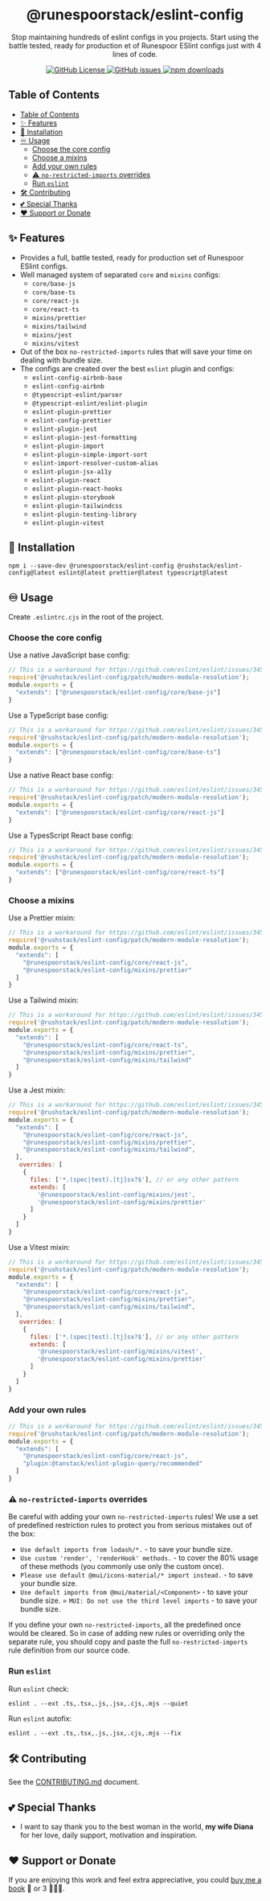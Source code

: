 <div align="center">
  <h1>@runespoorstack/eslint-config</h1>
  <p>Stop maintaining hundreds of eslint configs in you projects. Start using the battle tested, ready for production et of Runespoor ESlint configs just with 4 lines of code.</p>
  <a href="https://github.com/runespoor-engineering/runespoorstack/blob/main/LICENSE">
    <img alt="GitHub License" src="https://img.shields.io/github/license/runespoor-engineering/runespoorstack">
  </a>
  <a href="https://github.com/runespoor-engineering/runespoorstack/issues">
    <img alt="GitHub issues" src="https://img.shields.io/github/issues/runespoor-engineering/runespoorstack?color=5d2de0">
  </a>
  <a href="https://www.npmjs.com/package/@runespoorstack/eslint-config">
    <img alt="npm downloads" src="https://img.shields.io/npm/dw/@runespoorstack/eslint-config">
  </a>
</div>

## Table of Contents

- [Table of Contents](#table-of-contents)
- [✨ Features](#-features)
- [🦾 Installation](#-installation)
- [♾️ Usage](#️-usage)
  - [Choose the core config](#choose-the-core-config)
  - [Choose a mixins](#choose-a-mixins)
  - [Add your own rules](#add-your-own-rules)
  - [⚠️ `no-restricted-imports` overrides](#️-no-restricted-imports-overrides)
  - [Run `eslint`](#run-eslint)
- [🛠️ Contributing](#️-contributing)
- [💕 Special Thanks](#-special-thanks)
- [❤️ Support or Donate](#️-support-or-donate)

## ✨ Features

- Provides a full, battle tested, ready for production set of Runespoor ESlint configs.
- Well managed system of separated `core` and `mixins` configs:
  - `core/base-js`
  - `core/base-ts`
  - `core/react-js`
  - `core/react-ts`
  - `mixins/prettier`
  - `mixins/tailwind`
  - `mixins/jest`
  - `mixins/vitest`
- Out of the box `no-restricted-imports` rules that will save your time on dealing with bundle size.
- The configs are created over the best `eslint` plugin and configs:
  - `eslint-config-airbnb-base`
  - `eslint-config-airbnb`
  - `@typescript-eslint/parser`
  - `@typescript-eslint/eslint-plugin`
  - `eslint-plugin-prettier`
  - `eslint-config-prettier`
  - `eslint-plugin-jest`
  - `eslint-plugin-jest-formatting`
  - `eslint-plugin-import`
  - `eslint-plugin-simple-import-sort`
  - `eslint-import-resolver-custom-alias`
  - `eslint-plugin-jsx-a11y`
  - `eslint-plugin-react`
  - `eslint-plugin-react-hooks`
  - `eslint-plugin-storybook`
  - `eslint-plugin-tailwindcss`
  - `eslint-plugin-testing-library`
  - `eslint-plugin-vitest`

## 🦾 Installation

```shell
npm i --save-dev @runespoorstack/eslint-config @rushstack/eslint-config@latest eslint@latest prettier@latest typescript@latest 
```

## ♾️ Usage

Create `.eslintrc.cjs` in the root of the project.

### Choose the core config

Use a native JavaScript base config:

```javascript
// This is a workaround for https://github.com/eslint/eslint/issues/3458
require('@rushstack/eslint-config/patch/modern-module-resolution');
module.exports = {
  "extends": ["@runespoorstack/eslint-config/core/base-js"]
}
```

Use a TypeScript base config:

```javascript
// This is a workaround for https://github.com/eslint/eslint/issues/3458
require('@rushstack/eslint-config/patch/modern-module-resolution');
module.exports = {
  "extends": ["@runespoorstack/eslint-config/core/base-ts"]
}
```

Use a native React base config:

```javascript
// This is a workaround for https://github.com/eslint/eslint/issues/3458
require('@rushstack/eslint-config/patch/modern-module-resolution');
module.exports = {
  "extends": ["@runespoorstack/eslint-config/core/react-js"]
}
```

Use a TypesScript React base config:

```javascript
// This is a workaround for https://github.com/eslint/eslint/issues/3458
require('@rushstack/eslint-config/patch/modern-module-resolution');
module.exports = {
  "extends": ["@runespoorstack/eslint-config/core/react-ts"]
}
```

### Choose a mixins

Use a Prettier mixin:

```javascript
// This is a workaround for https://github.com/eslint/eslint/issues/3458
require('@rushstack/eslint-config/patch/modern-module-resolution');
module.exports = {
  "extends": [
    "@runespoorstack/eslint-config/core/react-js", 
    "@runespoorstack/eslint-config/mixins/prettier"
  ]
}
```

Use a Tailwind mixin:

```javascript
// This is a workaround for https://github.com/eslint/eslint/issues/3458
require('@rushstack/eslint-config/patch/modern-module-resolution');
module.exports = {
  "extends": [
    "@runespoorstack/eslint-config/core/react-ts", 
    "@runespoorstack/eslint-config/mixins/prettier", 
    "@runespoorstack/eslint-config/mixins/tailwind"
  ]
}
```

Use a Jest mixin:

```javascript
// This is a workaround for https://github.com/eslint/eslint/issues/3458
require('@rushstack/eslint-config/patch/modern-module-resolution');
module.exports = {
  "extends": [
    "@runespoorstack/eslint-config/core/react-js", 
    "@runespoorstack/eslint-config/mixins/prettier", 
    "@runespoorstack/eslint-config/mixins/tailwind", 
  ],
   overrides: [
    {
      files: ['*.(spec|test).[tj]sx?$'], // or any other pattern
      extends: [
        '@runespoorstack/eslint-config/mixins/jest',
        '@runespoorstack/eslint-config/mixins/prettier'
      ]
    }
  ]
}
```

Use a Vitest mixin:

```javascript
// This is a workaround for https://github.com/eslint/eslint/issues/3458
require('@rushstack/eslint-config/patch/modern-module-resolution');
module.exports = {
  "extends": [
    "@runespoorstack/eslint-config/core/react-js", 
    "@runespoorstack/eslint-config/mixins/prettier", 
    "@runespoorstack/eslint-config/mixins/tailwind", 
  ],
   overrides: [
    {
      files: ['*.(spec|test).[tj]sx?$'], // or any other pattern
      extends: [
        '@runespoorstack/eslint-config/mixins/vitest',
        '@runespoorstack/eslint-config/mixins/prettier'
      ]
    }
  ]
}
```

### Add your own rules

```javascript
// This is a workaround for https://github.com/eslint/eslint/issues/3458
require('@rushstack/eslint-config/patch/modern-module-resolution');
module.exports = {
  "extends": [
    "@runespoorstack/eslint-config/core/react-js", 
    "plugin:@tanstack/eslint-plugin-query/recommended"
  ]
}
```

### ⚠️ `no-restricted-imports` overrides

Be careful with adding your own `no-restricted-imports` rules!
We use a set of predefined restriction rules to protect you from serious mistakes out of the box:

- `Use default imports from lodash/*.` - to save your bundle size.
- `Use custom 'render', 'renderHook' methods.` - to cover the 80% usage of these methods (you commonly use only the custom once).
- `Please use default @mui/icons-material/* import instead.` - to save your bundle size.
- `Use default imports from @mui/material/<Component>` - to save your bundle size.
= `MUI: Do not use the third level imports` - to save your bundle size.

If you define your own `no-restricted-imports`, all the predefined once would be cleared.
So in case of adding new rules or overriding only the separate rule, you should copy and paste the full `no-restricted-imports` rule definition from our source code.

### Run `eslint`

Run `eslint` check:

```shell
eslint . --ext .ts,.tsx,.js,.jsx,.cjs,.mjs --quiet
```

Run `eslint` autofix:

```shell
eslint . --ext .ts,.tsx,.js,.jsx,.cjs,.mjs --fix
```

## 🛠️ Contributing

See the [CONTRIBUTING.md](https://github.com/runespoor-engineering/runespoorstack/blob/main/CONTRIBUTING.md) document.

## 💕 Special Thanks

- I want to say thank you to the best woman in the world, **my wife Diana** for her love, daily support, motivation and inspiration.

## ❤️ Support or Donate

If you are enjoying this work and feel extra appreciative, you could [buy me a book](https://bmc.link/borisshulyak)
📖 or 3 📖📖📖.
